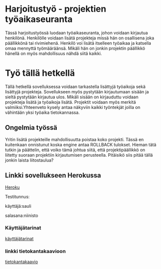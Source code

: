 # Harjoitustyö - projektien työaikaseuranta

Tässä harjoitustyössä luodaan työaikaseuranta, johon voidaan kirjautua henkilönä.
Henkilölle voidaan lisätä projekteja missä hän on osallisena joka päällikkönä tai 
rivimiehenä. Henkilö voi lisätä itselleen työaikaa ja katsella omaa mennyttä työmääräänsä. Mikäli hän on jonkin projektin päällikkö hänellä on myös 
mahdollisuus nähdä siitä kaikki.

# Työ tällä hetkellä
Tällä hetkellä sovelluksessa voidaan tarkastella lisättyjä työaikoja sekä lisättyjä projekteja. Sovellukseen myös pystytään kirjautumaan sisään ja sieltä pystytään kirjautua ulos. Mikäli sisään 
on kirjauduttu voidaan projekteja lisätä ja työaikoja lisätä. Projektit voidaan myös merkitä valmiiksi.Yhteenveto kysely antaa näkyviin kaikki työntekjät joilla on vähintään yksi työaika tietokannassa.
## Ongelmia työssä
Yritin lisätä projekteille mahdollisuutta poistaa koko projekti. Tässä en kuitenkaan onnistunut koska engine antaa ROLLBACK tulokset. Hieman tätä tutkin ja päättelin, että voiko tämä johtua siitä, että
projektipäällikkö on liitetty suoraan projektiin kirjautumisen perusteella. Pitäisikö siis pitää tällä jonkin laista liitostaulua?

## Linkki sovellukseen Herokussa
[Heroku](https://tsoha-tyoaikaseuranta.herokuapp.com/)

Testitunnus:

käyttäjä:sauli

salasana:niinisto

### Käyttäjätarinat
[käyttäjätarinat](https://github.com/karhuherra/nytsaisitoimia/blob/master/documentation/userstory)

### linkki tietokantakaavioon
[tietokantakaavio](https://github.com/karhuherra/nytsaisitoimia/blob/master/documentation/85aa0012.png)

